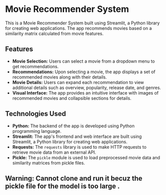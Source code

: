 # Movie Recommender System

This is a Movie Recommender System built using Streamlit, a Python library for creating web applications. The app recommends movies based on a similarity matrix calculated from movie features.

## Features

- **Movie Selection:** Users can select a movie from a dropdown menu to get recommendations.
- **Recommendations:** Upon selecting a movie, the app displays a set of recommended movies along with their details.
- **Movie Details:** Users can expand each recommendation to view additional details such as overview, popularity, release date, and genres.
- **Visual Interface:** The app provides an intuitive interface with images of recommended movies and collapsible sections for details.

## Technologies Used

- **Python:** The backend of the app is developed using Python programming language.
- **Streamlit:** The app's frontend and web interface are built using Streamlit, a Python library for creating web applications.
- **Requests:** The `requests` library is used to make HTTP requests to retrieve movie data from an external API.
- **Pickle:** The `pickle` module is used to load preprocessed movie data and similarity matrices from pickle files.

## Warning: Cannot clone and run it becuz the pickle file for the model is too large . 


